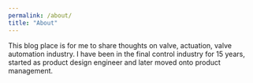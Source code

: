 ```yaml
---
permalink: /about/
title: "About"
---
```


This blog place is for me to share thoughts on valve, actuation, valve automation industry. I have been in the final control industry for 15 years, started as product design engineer and later moved onto product management. 

